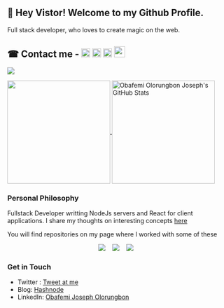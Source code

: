 ## 👋 Hey Vistor! Welcome to my Github Profile.

Full stack developer, who loves to create magic on the web.

##	&#x260E; Contact me - [<img src='https://cdn.jsdelivr.net/npm/simple-icons@3.0.1/icons/linkedin.svg' alt='linkedin' height='20'>](https://www.linkedin.com/in/obafemijoseph/)  [<img src='https://cdn.jsdelivr.net/npm/simple-icons@3.0.1/icons/twitter.svg' alt='twitter' height='20'>](https://twitter.com/__Datadriven) [<img src='https://cdn.jsdelivr.net/npm/simple-icons@3.0.1/icons/icloud.svg' alt='hashnode' height='20'>](https://hashnode.com/@Obafemi/) [<img src='https://cdn.jsdelivr.net/npm/simple-icons@3.0.1/icons/dev-dot-to.svg' alt='website' height='25'>](https://dev.to/)

![](https://visitor-badge.laobi.icu/badge?page_id=obafemiolorungbon)

<a href="https://github.com/obafemiolorungbon/obafemiolorungbon">
  <img height="235px" align="center" src="https://github-readme-stats.vercel.app/api/top-langs/?username=obafemiolorungbon&hide=java&title_color=ffffff&text_color=c9cacc&icon_color=2bbc8a&bg_color=1d1f21" />
</a>
<a href="https://github.com/obafemiolorungbon/obafemiolorungbon">
  <img height="235px" align="center" src="https://github-readme-stats.vercel.app/api?username=obafemiolorungbon&show_icons=true&line_height=27&count_private=true&title_color=ffffff&text_color=c9cacc&icon_color=2bbc8a&bg_color=1d1f21" alt="Obafemi Olorungbon Joseph's GitHub Stats" />
</a>  
  
  
    
### Personal Philosophy

Fullstack Developer writting NodeJs servers and React for client applications.
I share my thoughts on interesting concepts [here](https://hashnode.com/@Obafemi)

You will find repositories on my page where I worked with some of these
<p align="center">
  <img src="https://img.shields.io/badge/node.js%20-%2343853D.svg?&style=for-the-badge&logo=node.js&logoColor=white" />&nbsp;&nbsp;&nbsp;
  <img src="https://img.shields.io/badge/react%20-%2300D9FF.svg?&style=for-the-badge&logo=react&logoColor=white" />&nbsp;&nbsp;&nbsp;
  <img src="https://img.shields.io/badge/tailwind-css%20-%231572B6.svg?&style=for-the-badge&logo=tailwind-css&logoColor=white" />&nbsp;&nbsp;
</p>

### Get in Touch
* Twitter : [Tweet at me](https://twitter.com/_devobs?s=20)
* Blog: [Hashnode](https://hashnode.com/@Obafemi)
* LinkedIn: [Obafemi Joseph Olorungbon](https://www.linkedin.com/in/obafemijoseph/)

